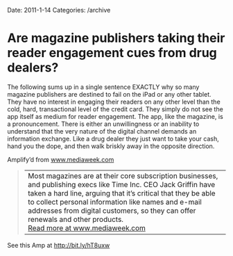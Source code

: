 Date: 2011-1-14
Categories: /archive

# Are magazine publishers taking their reader engagement cues from drug dealers?

<div class="Amp_Commentary_Wrap">
<div class="Amp_Post_Text">

The following sums up in a single sentence EXACTLY why so many magazine publishers are destined to fail on the iPad or any other tablet. They have no interest in engaging their readers on any other level than the cold, hard, transactional level of the credit card. They simply do not see the app itself as medium for reader engagement. The app, like the magazine, is a pronouncement. There is either an unwillingness or an inability to understand that the very nature of the digital channel demands an information exchange. Like a drug dealer they just want to take your cash, hand you the dope, and then walk briskly away in the opposite direction.

</div>
</div>
<div>
<div class="Amp_Content_Outer">
<div class="Amp_Top_Wrap">
<div class="Amp_Source_First"><span>Amplify’d from <a title="http://www.mediaweek.com/mw/content_display/news/magazines-newspapers/e3i3ff8c026f44b7e5146839164ba4f12e6?utm_source=feedburner&amp;utm_medium=feed&amp;utm_campaign=Feed%3A+Mediaweek-Magazines-And-Newspaper+%28Mediaweek+News+-+Magazines+and+Newspaper%29" rel="clipsource" href="http://www.mediaweek.com/mw/content_display/news/magazines-newspapers/e3i3ff8c026f44b7e5146839164ba4f12e6?utm_source=feedburner&amp;utm_medium=feed&amp;utm_campaign=Feed%3A+Mediaweek-Magazines-And-Newspaper+%28Mediaweek+News+-+Magazines+and+Newspaper%29" target="_blank">www.mediaweek.com</a></span></div>
</div>
<div class="Amp_Middle_Wrap">
<blockquote class="Amp_Content_Item" cite="http://www.mediaweek.com/mw/content_display/news/magazines-newspapers/e3i3ff8c026f44b7e5146839164ba4f12e6?utm_source=feedburner&amp;utm_medium=feed&amp;utm_campaign=Feed%3A+Mediaweek-Magazines-And-Newspaper+%28Mediaweek+News+-+Magazines+and+Newspaper%29">
<table cellspacing="0" cellpadding="0">
<tbody>
<tr>
<td>
<div class="TxtCntnt">Most magazines are at their core subscription businesses, and
publishing execs like Time Inc. CEO Jack Griffin have taken a hard
line, arguing that it’s critical that they be able to collect
personal information like names and e-mail addresses from digital
customers, so they can offer renewals and other products.</div>
<span class="Amp_Source_Button"><a title="http://www.mediaweek.com/mw/content_display/news/magazines-newspapers/e3i3ff8c026f44b7e5146839164ba4f12e6?utm_source=feedburner&amp;utm_medium=feed&amp;utm_campaign=Feed%3A+Mediaweek-Magazines-And-Newspaper+%28Mediaweek+News+-+Magazines+and+Newspaper%29" rel="clipsource" href="http://www.mediaweek.com/mw/content_display/news/magazines-newspapers/e3i3ff8c026f44b7e5146839164ba4f12e6?utm_source=feedburner&amp;utm_medium=feed&amp;utm_campaign=Feed%3A+Mediaweek-Magazines-And-Newspaper+%28Mediaweek+News+-+Magazines+and+Newspaper%29" target="_blank">Read more at www.mediaweek.com</a></span></td>
</tr>
</tbody>
</table>
</blockquote>
</div>
</div>
</div>
<div class="Amp_Link">See this Amp at <a href="http://bit.ly/hT8uxw">http://bit.ly/hT8uxw</a></div>

